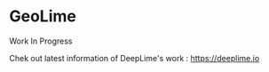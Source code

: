 # GeoLime

Work In Progress

Chek out latest information of DeepLime's work : <https://deeplime.io>
